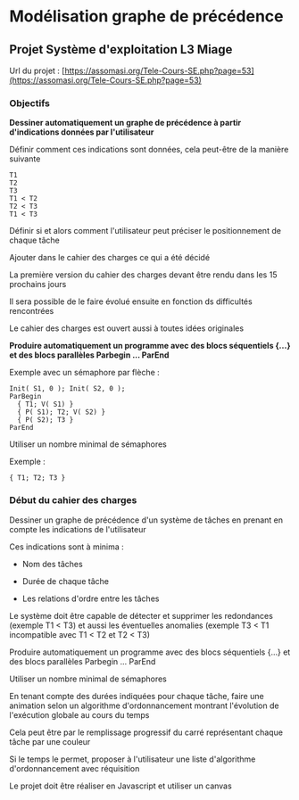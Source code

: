 # Modélisation graphe de précédence

## Projet Système d'exploitation L3 Miage

Url du projet : [https://assomasi.org/Tele-Cours-SE.php?page=53](https://assomasi.org/Tele-Cours-SE.php?page=53)

### Objectifs

**Dessiner automatiquement un graphe de précédence à partir d'indications données par l'utilisateur**

Définir comment ces indications sont données, cela peut-être de la manière suivante
```
T1
T2
T3
T1 < T2
T2 < T3
T1 < T3
```

Définir si et alors comment l'utilisateur peut préciser le positionnement de chaque tâche

Ajouter dans le cahier des charges ce qui a été décidé

La première version du cahier des charges devant être rendu dans les 15 prochains jours

Il sera possible de le faire évolué ensuite en fonction ds difficultés rencontrées

Le cahier des charges est ouvert aussi à toutes idées originales

**Produire automatiquement un programme avec des blocs séquentiels {...} et des blocs parallèles Parbegin ... ParEnd**

Exemple avec un sémaphore par flèche :
```
Init( S1, 0 ); Init( S2, 0 );
ParBegin
  { T1; V( S1) }
  { P( S1); T2; V( S2) }
  { P( S2); T3 }
ParEnd
```

Utiliser un nombre minimal de sémaphores

Exemple :
```
{ T1; T2; T3 }
```

### Début du cahier des charges

Dessiner un graphe de précédence d'un système de tâches en prenant en compte les indications de l'utilisateur

Ces indications sont à minima :

- Nom des tâches

- Durée de chaque tâche

- Les relations d'ordre entre les tâches

Le système doit être capable de détecter et supprimer les redondances (exemple T1 < T3) et aussi les éventuelles anomalies (exemple T3 < T1 incompatible avec T1 < T2 et T2 < T3)

Produire automatiquement un programme avec des blocs séquentiels {...} et des blocs parallèles Parbegin ... ParEnd

Utiliser un nombre minimal de sémaphores

En tenant compte des durées indiquées pour chaque tâche, faire une animation selon un algorithme d'ordonnancement montrant l'évolution de l'exécution globale au cours du temps

Cela peut être par le remplissage progressif du carré représentant chaque tâche par une couleur

Si le temps le permet, proposer à l'utilisateur une liste d'algorithme d'ordonnancement avec réquisition

Le projet doit être réaliser en Javascript et utiliser un canvas

 